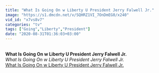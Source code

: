 ```yaml
---
title: "What Is Going On w Liberty U President Jerry Falwell Jr."
image: "https://s1.dmcdn.net/v/SQHRZ1VI_7OnDmEG0/x240"
vid_id: "x7vs8v7"
categories: "tv"
tags: ["Going","Liberty","President"]
date: "2020-08-31T01:36:03+03:00"
---
```

<br><b>What Is Going On w Liberty U President Jerry Falwell Jr.</b><br> <i>What Is Going On w Liberty U President Jerry Falwell Jr.</i><br> <u>What Is Going On w Liberty U President Jerry Falwell Jr.</u>
